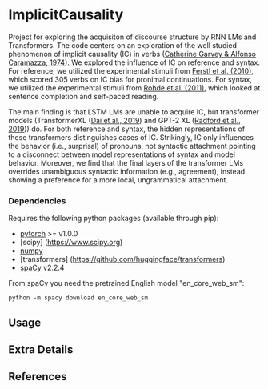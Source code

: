 # ImplicitCausality

Project for exploring the acquisiton of discourse structure by RNN LMs and Transformers. The code centers on an exploration of the well studied 
phenomenon of implicit causality (IC) in verbs ([Catherine Garvey & Alfonso Caramazza, 1974](www.jstor.org/stable/4177835)). 
We explored the influence of IC on reference and syntax. For reference, 
we utilized the experimental stimuli from [Ferstl et al. (2010)](https://link.springer.com/article/10.3758/s13428-010-0023-2), 
which scored 305 verbs on IC bias for pronimal continuations. 
For syntax, we utilized the experimental stimuli from [Rohde et al. (2011)](https://www.sciencedirect.com/science/article/abs/pii/S0010027710002532?via%3Dihub), which looked 
at sentence completion and self-paced reading. 

The main finding is that LSTM LMs are unable to acquire IC, but 
transformer models (TransformerXL ([Dai et al., 2019](https://doi.org/10.18653/v1/P19-1285)) and GPT-2 XL ([Radford et al., 2019](https://d4mucfpksywv.cloudfront.net/better-language-models/language_models_are_unsupervised_multitask_learners.pdf)))
do. For both reference and syntax, the hidden representations of these
transformers distinguishes cases of IC. Strikingly, IC only influences the behavior (i.e., surprisal) 
of pronouns, not syntactic attachment pointing to a disconnect between 
model representations of syntax and model behavior. Moreover, we find 
that the final layers of the transformer LMs overrides unambiguous 
syntactic information (e.g., agreement), instead showing a preference 
for a more local, ungrammatical attachment. 

### Dependencies 

Requires the following python packages (available through pip):
* [pytorch](https://pytorch.org/) >= v1.0.0
* [scipy] (https://www.scipy.org)
* [numpy](https://numpy.org)
* [transformers] (https://github.com/huggingface/transformers)
* [spaCy](https://spacy.io) v2.2.4

From spaCy you need the pretrained English model "en_core_web_sm":

    python -m spacy download en_core_web_sm

## Usage



## Extra Details


## References
